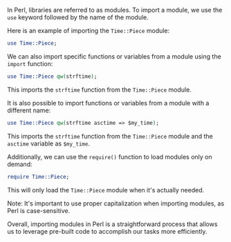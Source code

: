 In Perl, libraries are referred to as modules. To import a module, we use the `use` keyword followed by the name of the module.

Here is an example of importing the `Time::Piece` module:

```perl
use Time::Piece;
```

We can also import specific functions or variables from a module using the `import` function:

```perl
use Time::Piece qw(strftime);
```

This imports the `strftime` function from the `Time::Piece` module. 

It is also possible to import functions or variables from a module with a different name:

```perl
use Time::Piece qw(strftime asctime => $my_time);
```

This imports the `strftime` function from the `Time::Piece` module and the `asctime` variable as `$my_time`.

Additionally, we can use the `require()` function to load modules only on demand:

```perl
require Time::Piece;
```

This will only load the `Time::Piece` module when it's actually needed.

Note: It's important to use proper capitalization when importing modules, as Perl is case-sensitive. 

Overall, importing modules in Perl is a straightforward process that allows us to leverage pre-built code to accomplish our tasks more efficiently.